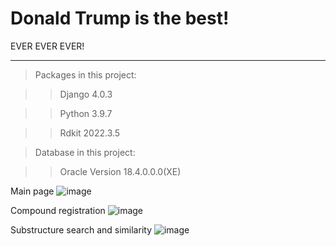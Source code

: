# Donald Trump is the best!

EVER EVER EVER!



**********************************************
>Packages in this project:

>>Django                 4.0.3

>>Python                 3.9.7

>>Rdkit                  2022.3.5

>Database in this project:

>>Oracle                 Version 18.4.0.0.0(XE)



Main page
![image](https://user-images.githubusercontent.com/110211839/186346832-26476519-3ee7-4096-b567-f25c7184711d.png)

Compound registration
![image](https://user-images.githubusercontent.com/110211839/186346883-0aff38e9-f6cc-4673-847f-ab1e22bee061.png)

Substructure search and similarity
![image](https://user-images.githubusercontent.com/110211839/186346960-2160f684-1fea-447a-9f78-228ef59621e8.png)
